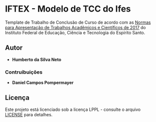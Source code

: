 # IFTEX - Modelo de TCC do Ifes
Template de Trabalho de Conclusão de Curso de acordo com as [Normas para Apresentação de Trabalhos Acadêmicos e Científicos de 2017](https://www.ci.ifes.edu.br/images/stories/2017/biblioteca/caderno_normas_tcc_2017-277_rev_27-11.pdf) do Instituto Federal de Educação, Ciência e Tecnologia do Espírito Santo.

## Autor

* **Humberto da Silva Neto**

### Contruibuições

* **Daniel Campos Pompermayer**

## Licença

Este projeto está licenciado sob a licença LPPL - consulte o arquivo [LICENSE](LICENSE) para detalhes.
